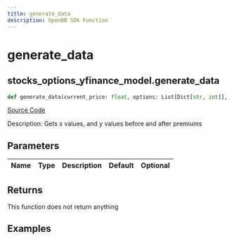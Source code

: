 ```yaml
---
title: generate_data
description: OpenBB SDK Function
---
```


# generate_data

## stocks_options_yfinance_model.generate_data

```python title='openbb_terminal/stocks/options/yfinance_model.py'
def generate_data(current_price: float, options: List[Dict[str, int]], underlying: int) -> None:
```
[Source Code](https://github.com/OpenBB-finance/OpenBBTerminal/tree/main/openbb_terminal/stocks/options/yfinance_model.py#L241)

Description: Gets x values, and y values before and after premiums

## Parameters

| Name | Type | Description | Default | Optional |
| ---- | ---- | ----------- | ------- | -------- |

## Returns

This function does not return anything

## Examples

